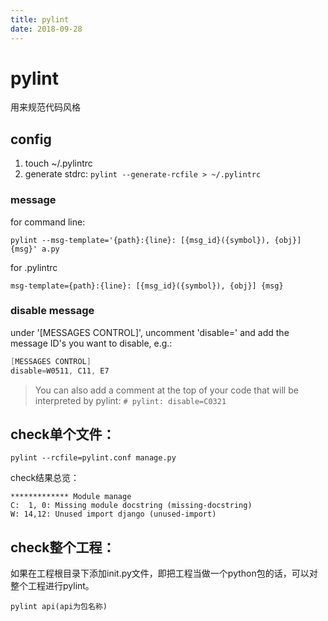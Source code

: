 ```yaml
---
title: pylint
date: 2018-09-28
---
```

# pylint
用来规范代码风格

## config
1. touch ~/.pylintrc
2. generate stdrc: `pylint --generate-rcfile > ~/.pylintrc`

### message 
for command line:
```
pylint --msg-template='{path}:{line}: [{msg_id}({symbol}), {obj}] {msg}' a.py
```
for .pylintrc
```
msg-template={path}:{line}: [{msg_id}({symbol}), {obj}] {msg}
```

### disable message
under '[MESSAGES CONTROL]', uncomment 'disable=' and add the message ID's you want to disable, e.g.:
```s
[MESSAGES CONTROL]
disable=W0511, C11, E7
```
> You can also add a comment at the top of your code that will be interpreted by pylint: `# pylint: disable=C0321`


## check单个文件：

    pylint --rcfile=pylint.conf manage.py

check结果总览：
```
************* Module manage
C:  1, 0: Missing module docstring (missing-docstring)
W: 14,12: Unused import django (unused-import)
```

## check整个工程：
如果在工程根目录下添加init.py文件，即把工程当做一个python包的话，可以对整个工程进行pylint。

    pylint api(api为包名称)